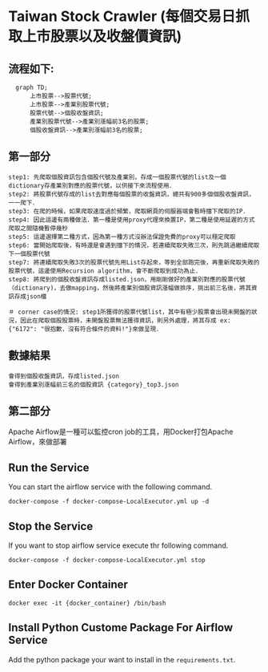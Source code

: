 # Taiwan Stock Crawler (每個交易日抓取上市股票以及收盤價資訊)


## 流程如下:

```mermaid
  graph TD;
      上市股票-->股票代號;
      上市股票-->產業別股票代號;
      股票代號-->個股收盤資訊;
      產業別股票代號-->產業別漲幅前3名的股票;
      個股收盤資訊-->產業別漲幅前3名的股票;
```
## 第一部分
```
step1: 先爬取個股資訊包含個股代號及產業別，存成一個股票代號的list及一個dictionary存產業別對應的股票代號，以供接下來流程使用．
step2: 將股票代號存成的list去對應每個股票的收盤資訊，總共有900多個個股收盤資訊，一一爬下．
step3: 在爬的時候，如果爬取速度過於頻繁，爬取網頁的伺服器端會暫時擋下爬取的IP．
step4: 因此這邊有兩種做法．第一種是使用proxy代理來換置IP，第二種是使用延遲的方式爬取之間隨機暫停幾秒
step5: 這邊選擇第二種方式，因為第一種方式沒辦法保證免費的proxy可以穩定爬取
step6: 當開始爬取後，有時還是會遇到擋下的情況，若連續爬取失敗三次，則先跳過繼續爬取下一個股票代號
step7: 將連續爬取失敗3次的股票代號先用List存起來，等到全部跑完後，再重新爬取失敗的股票代號，這邊使用Recursion algorithm，會不斷爬取到成功為止．
step8: 將爬到的個股收盤資訊存成listed.json，用剛剛做好的產業別對應的股票代號（dictionary)，去做mapping，然後將產業別個股資訊漲幅做排序，挑出前三名後，將其資訊存成json檔

＃ corner case的情況: step1所獲得的股票代號list，其中有極少股票會出現未開盤的狀況，因此在爬取個股股票時，未開盤股票無法獲得資訊，則另外處理，將其存成 ex: {"6172": "很抱歉，沒有符合條件的資料!"}來做呈現．
```
## 數據結果
```
會得到個股收盤資訊，存成listed.json
會得到產業別漲幅前三名的個股資訊 {category}_top3.json
```
## 第二部分
Apache Airflow是一種可以監控cron job的工具，用Docker打包Apache Airflow，來做部署

## Run the Service
You can start the airflow service with the following command.
```
docker-compose -f docker-compose-LocalExecutor.yml up -d
```

## Stop the Service
If you want to stop airflow service execute thr following command.
```
docker-compose -f docker-compose-LocalExecutor.yml stop
```

## Enter Docker Container
```
docker exec -it {docker_container} /bin/bash
```

## Install Python Custome Package For Airflow Service
Add the python package your want to install in the `requirements.txt`.





